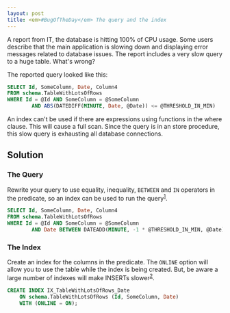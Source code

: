```yaml
---
layout: post
title: <em>#BugOfTheDay</em> The query and the index
---
```


A report from IT, the database is hitting 100% of CPU usage. Some users describe that the main application is slowing down and displaying error messages related to database issues. The report includes a very slow query to a huge table. What's wrong?

The reported query looked like this:

```sql
SELECT Id, SomeColumn, Date, Column4
FROM schema.TableWithLotsOfRows
WHERE Id = @Id AND SomeColumn = @SomeColumn
        AND ABS(DATEDIFF(MINUTE, Date, @Date)) <= @THRESHOLD_IN_MIN)
```

An index can't be used if there are expressions using functions in the where clause. This will cause a full scan. Since the query is in an store procedure, this slow query is exhausting all database connections.

## Solution

### The Query

Rewrite your query to use equality, inequality, `BETWEEN` and `IN` operators in the predicate, so an index can be used to run the query<sup>[1]</sup>.

```sql
SELECT Id, SomeColumn, Date, Column4
FROM schema.TableWithLotsOfRows
WHERE Id = @Id AND SomeColumn = @SomeColumn
        AND Date BETWEEN DATEADD(MINUTE, -1 * @THRESHOLD_IN_MIN, @Date) AND DATEADD(MINUTE, @THRESHOLD_IN_MIN, @Date)
```

### The Index

Create an index for the columns in the predicate. The `ONLINE` option will allow you to use the table while the index is being created. But, be aware a large number of indexes will make INSERTs slower<sup>[2]</sup>. 

```sql
CREATE INDEX IX_TableWithLotsOfRows_Date
    ON schema.TableWithLotsOfRows (Id, SomeColumn, Date) 
    WITH (ONLINE = ON);
```

[1]: https://www.red-gate.com/simple-talk/sql/performance/index-selection-and-the-query-optimizer/
[2]: https://docs.microsoft.com/en-us/previous-versions/sql/sql-server-guides/jj835095(v=sql.110)